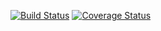 [![Build Status](https://travis-ci.org/UnaQu666/lol.svg?branch=main)](https://travis-ci.org/UnaQu666/lol)
[![Coverage Status](https://coveralls.io/repos/github/UnaQu666/lol/badge.svg)](https://coveralls.io/github/UnaQu666/lol)
